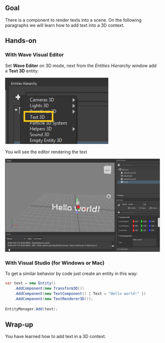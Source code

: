 ## Goal

There is a component to render texts into a scene. 
On the following paragraphs we will learn how to add text into a 3D context. 

## Hands-on

### With Wave Visual Editor

Set **Wave Editor** on 3D mode, next from the _Entities Hierarchy_ window add a **Text 3D** entity:

![](images/Text3D/Text3D.jpg)

You will see the editor rendering the text 

![](images/Text3D/Text3DEditor.jpg)

### With Visual Studio (for Windows or Mac)

To get a similar behavior by code just create an entity in this way:

```c#
var text = new Entity()
    .AddComponent(new Transform3D())
    .AddComponent(new TextComponent() { Text = "Hello world!" })
    .AddComponent(new TextRenderer3D());

EntityManager.Add(text);

```


## Wrap-up

You have learned how to add text in a 3D context.